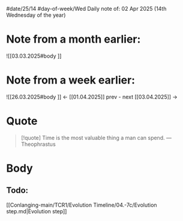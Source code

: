 
#date/25/14
#day-of-week/Wed
Daily note of: 02 Apr 2025 (14th Wednesday of the year)

# Note from a month earlier:
![[03.03.2025#body ]]

# Note from a week earlier:
![[26.03.2025#body ]]
 <- [[01.04.2025]] prev - next [[03.04.2025]] ->
# Quote

> [!quote] Time is the most valuable thing a man can spend.
> — Theophrastus
# Body

## Todo:

[[Conlanging-main/TCR1/Evolution Timeline/04.-7c/Evolution step.md|Evolution step]]